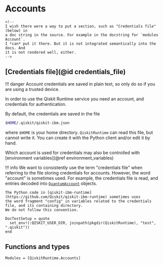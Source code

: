 # Accounts

```@raw html
<!--
I wish there were a way to put a section, such as "Credentials file" (below) in
a doc string in the source. For example in the docstring for `modules Account`.
I *can* put it there. But it is not integrated semantically into the docs. And
it is not rendered well, either.
-->
```

## [Credentials file](@id credentials_file)

!!! danger
    Account credentials are saved in plain text, so only do so if you are using a trusted device.

In order to use the Qiskit Runtime service you need an account, and credentials for authentication.

By default, the credentials are saved in the file
```sh
$HOME/.qiskit/qiskit-ibm.json
```
where `$HOME` is your home directory. `QiskitRuntime` can read this file, but cannot write it.
You can create it with the Python client and/or edit it by hand.

Which account is used for credentials may also be controlled with [environment variables](@ref environment_variables)

!!! info
    We want to consistently use the term "credentials file" when referring to the file storing credentials
    for accounts. However, the word "account" is sometimes used. For example, the credentials file is read,
    and entries decoded into [`QuantumAccount`](@ref) objects.

    The Python code in [qiskit-ibm-runtime](https://github.com/Qiskit/qiskit-ibm-runtime) sometimes uses
    the word fragment "config" in variables related to the credentials file, and its containing directory.
    We do not follow this convention.

```@meta
DocTestSetup = quote
  set_env!(:QISKIT_USER_DIR, joinpath(pkgdir(QiskitRuntime), "test", ".qiskit"))
end
```

## Functions and types

```@autodocs
Modules = [QiskitRuntime.Accounts]
```
